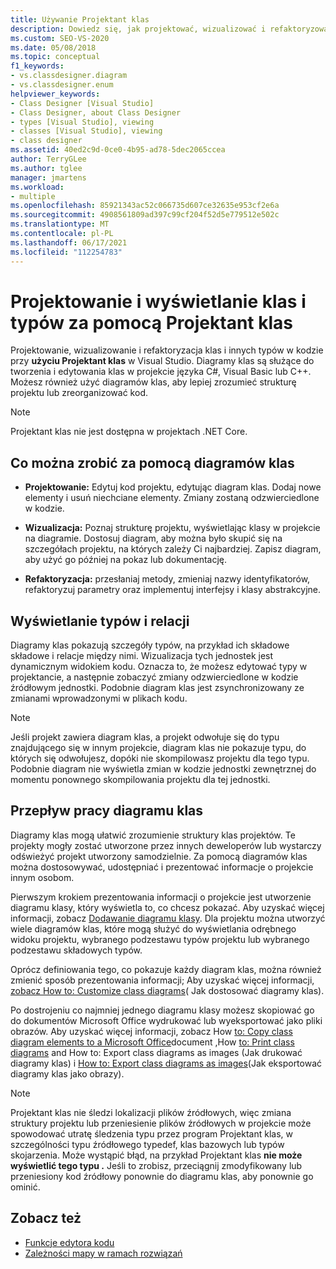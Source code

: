 ```yaml
---
title: Używanie Projektant klas
description: Dowiedz się, jak projektować, wizualizować i refaktoryzować klasy i inne typy w kodzie za pomocą Projektant klas w Visual Studio.
ms.custom: SEO-VS-2020
ms.date: 05/08/2018
ms.topic: conceptual
f1_keywords:
- vs.classdesigner.diagram
- vs.classdesigner.enum
helpviewer_keywords:
- Class Designer [Visual Studio]
- Class Designer, about Class Designer
- types [Visual Studio], viewing
- classes [Visual Studio], viewing
- class designer
ms.assetid: 40ed2c9d-0ce0-4b95-ad78-5dec2065ccea
author: TerryGLee
ms.author: tglee
manager: jmartens
ms.workload:
- multiple
ms.openlocfilehash: 85921343ac52c066735d607ce32635e953cf2e6a
ms.sourcegitcommit: 4908561809ad397c99cf204f52d5e779512e502c
ms.translationtype: MT
ms.contentlocale: pl-PL
ms.lasthandoff: 06/17/2021
ms.locfileid: "112254783"
---
```

# <a name="design-and-view-classes-and-types-with-class-designer"></a>Projektowanie i wyświetlanie klas i typów za pomocą Projektant klas

Projektowanie, wizualizowanie i refaktoryzacja klas i innych typów w kodzie przy **użyciu Projektant klas** w Visual Studio. Diagramy klas są służące do tworzenia i edytowania klas w projekcie języka C#, Visual Basic lub C++. Możesz również użyć diagramów klas, aby lepiej zrozumieć strukturę projektu lub zreorganizować kod.

>[!NOTE]
>Projektant klas nie jest dostępna w projektach .NET Core.

## <a name="what-you-can-do-with-class-diagrams"></a>Co można zrobić za pomocą diagramów klas

- **Projektowanie:** Edytuj kod projektu, edytując diagram klas. Dodaj nowe elementy i usuń niechciane elementy. Zmiany zostaną odzwierciedlone w kodzie.

- **Wizualizacja:** Poznaj strukturę projektu, wyświetlając klasy w projekcie na diagramie. Dostosuj diagram, aby można było skupić się na szczegółach projektu, na których zależy Ci najbardziej. Zapisz diagram, aby użyć go później na pokaz lub dokumentację.

- **Refaktoryzacja:** przesłaniaj metody, zmieniaj nazwy identyfikatorów, refaktoryzuj parametry oraz implementuj interfejsy i klasy abstrakcyjne.

## <a name="view-types-and-relationships"></a>Wyświetlanie typów i relacji

Diagramy klas pokazują szczegóły typów, na przykład ich składowe składowe i relacje między nimi. Wizualizacja tych jednostek jest dynamicznym widokiem kodu. Oznacza to, że możesz edytować typy w projektancie, a następnie zobaczyć zmiany odzwierciedlone w kodzie źródłowym jednostki. Podobnie diagram klas jest zsynchronizowany ze zmianami wprowadzonymi w plikach kodu.

> [!NOTE]
> Jeśli projekt zawiera diagram klas, a projekt odwołuje się do typu znajdującego się w innym projekcie, diagram klas nie pokazuje typu, do których się odwołujesz, dopóki nie skompilowasz projektu dla tego typu. Podobnie diagram nie wyświetla zmian w kodzie jednostki zewnętrznej do momentu ponownego skompilowania projektu dla tej jednostki.

## <a name="class-diagram-workflow"></a>Przepływ pracy diagramu klas

Diagramy klas mogą ułatwić zrozumienie struktury klas projektów. Te projekty mogły zostać utworzone przez innych deweloperów lub wystarczy odświeżyć projekt utworzony samodzielnie. Za pomocą diagramów klas można dostosowywać, udostępniać i prezentować informacje o projekcie innym osobom.

Pierwszym krokiem prezentowania informacji o projekcie jest utworzenie diagramu klasy, który wyświetla to, co chcesz pokazać. Aby uzyskać więcej informacji, zobacz [Dodawanie diagramu klasy](how-to-add-class-diagrams-to-projects.md). Dla projektu można utworzyć wiele diagramów klas, które mogą służyć do wyświetlania odrębnego widoku projektu, wybranego podzestawu typów projektu lub wybranego podzestawu składowych typów.

Oprócz definiowania tego, co pokazuje każdy diagram klas, można również zmienić sposób prezentowania informacji; Aby uzyskać więcej informacji, [zobacz How to: Customize class diagrams](how-to-customize-class-diagrams.md)( Jak dostosować diagramy klas).

Po dostrojeniu co najmniej jednego diagramu klasy możesz skopiować go do dokumentów Microsoft Office wydrukować lub wyeksportować jako pliki obrazów. Aby uzyskać więcej informacji, zobacz How [to: Copy class diagram elements to a Microsoft Office](how-to-copy-class-diagram-elements-to-a-microsoft-office-document.md)document ,How [to: Print class diagrams](how-to-print-class-diagrams.md) and How to: Export class diagrams as images (Jak drukować diagramy klas) i [How to: Export class diagrams as images](how-to-export-class-diagrams-as-images.md)(Jak eksportować diagramy klas jako obrazy).

> [!NOTE]
> Projektant klas nie śledzi lokalizacji plików źródłowych, więc zmiana struktury projektu lub przeniesienie plików źródłowych w projekcie może spowodować utratę śledzenia typu przez program Projektant klas, w szczególności typu źródłowego typedef, klas bazowych lub typów skojarzenia. Może wystąpić błąd, na przykład Projektant klas **nie może wyświetlić tego typu .** Jeśli to zrobisz, przeciągnij zmodyfikowany lub przeniesiony kod źródłowy ponownie do diagramu klas, aby ponownie go ominić.

## <a name="see-also"></a>Zobacz też

- [Funkcje edytora kodu](../writing-code-in-the-code-and-text-editor.md)
- [Zależności mapy w ramach rozwiązań](../../modeling/map-dependencies-across-your-solutions.md)
